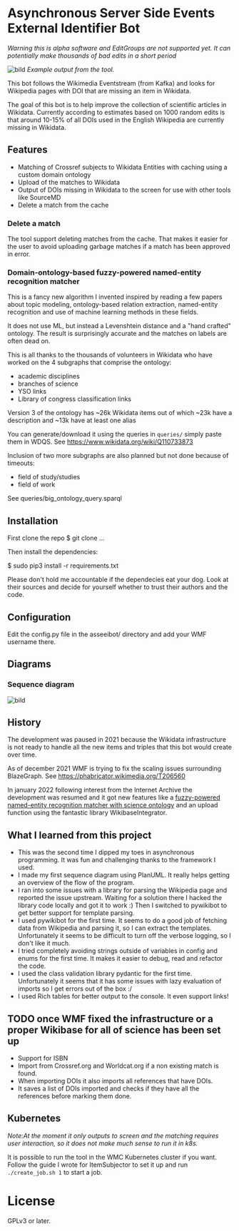# Asynchronous Server Side Events External Identifier Bot
*Warning this is alpha software and EditGroups are not supported yet. It can potentially make 
thousands of bad edits in a short period*

![bild](https://user-images.githubusercontent.com/68460690/151681324-040de41b-bdea-488b-8c5b-be509e1163b1.png)
*Example output from the tool.*

This bot follows the Wikimedia Eventstream (from Kafka) and looks for Wikipedia pages with
DOI that are missing an item in Wikidata.

The goal of this bot is to help improve the collection of scientific articles in
Wikidata. Currently according to estimates based on 1000 random edits is that around 
10-15% of all DOIs used in the English Wikipedia are currently missing in Wikidata. 

## Features
* Matching of Crossref subjects to Wikidata Entities with caching using a custom domain ontology
* Upload of the matches to Wikidata
* Output of DOIs missing in Wikidata to the screen for use with other tools like SourceMD
* Delete a match from the cache

### Delete a match
The tool support deleting matches from the cache. That makes it easier for 
the user to avoid uploading garbage matches 
if a match has been approved in error.

### Domain-ontology-based fuzzy-powered named-entity recognition matcher
This is a fancy new algorithm I invented inspired by reading a few papers 
about topic modeling, ontology-based relation extraction, named-entity recognition
and use of machine learning methods in these fields.

It does not use ML, but instead a Levenshtein distance and a "hand crafted" ontology. 
The result is surprisingly accurate and the matches on labels are often dead on.

This is all thanks to the thousands of volunteers in Wikidata who have worked on the 
4 subgraphs that comprise the ontology:
* academic disciplines
* branches of science
* YSO links
* Library of congress classification links

Version 3 of the ontology has ~26k Wikidata items out of which ~23k
have a description and ~13k have at least one alias

You can generate/download it using the queries in `queries/` simply paste them in WDQS.
See https://www.wikidata.org/wiki/Q110733873

Inclusion of two more subgraphs are also planned but not done because of timeouts:
* field of study/studies
* field of work

See queries/big_ontology_query.sparql

## Installation
First clone the repo
 $ git clone ...

Then install the dependencies:

 $ sudo pip3 install -r requirements.txt

Please don't hold me accountable if the dependecies eat your dog. Look at their
sources and decide for yourself whether to trust their authors and the code.

## Configuration
Edit the config.py file in the asseeibot/ directory and add your WMF username there.

## Diagrams
### Sequence diagram
![bild](https://user-images.githubusercontent.com/68460690/152224991-b84b268a-ff60-4ea6-99a0-897c8c7f699d.png)


## History
The development was paused in 2021 because the Wikidata infrastructure is not 
ready to handle all the new items and triples that this bot would create over time.

As of december 2021 WMF is trying to fix the scaling issues surrounding BlazeGraph. 
See https://phabricator.wikimedia.org/T206560

In january 2022 following interest from the Internet Archive the development was 
resumed and it got new features like a 
[fuzzy-powered named-entity recognition matcher with science ontology](https://www.wikidata.org/wiki/Q110733873) 
and an upload function using the fantastic library WikibaseIntegrator.

## What I learned from this project
* This was the second time I dipped my toes in asynchronous programming. 
  It was fun and challenging thanks to the framework I used. 
* I made my first sequence diagram using PlanUML. It really helps getting an overview of the flow of the program.
* I ran into some issues with a library for parsing the Wikipedia page and reported the issue upstream. 
  Waiting for a solution there I hacked the library code locally and got it to work :)
  Then I switched to pywikibot to get better support for template parsing.
* I used pywikibot for the first time. It seems to do a good job of fetching data 
  from Wikipedia and parsing it, so I can extract the templates.
  Unfortunately it seems to be difficult to turn off the verbose logging, so I don't like it much.
* I tried completely avoiding strings outside of variables in config and enums for the first time. 
  It makes it easier to debug, read and refactor the code.
* I used the class validation library pydantic for the first time. Unfortunately it seems that it has some issues with lazy evaluation of imports so I get errors out of the box :/ 
* I used Rich tables for better output to the console. It even support links!

## TODO once WMF fixed the infrastructure or a proper Wikibase for all of science has been set up
* Support for ISBN
* Import from Crossref.org and Worldcat.org if a non existing match is found.
* When importing DOIs it also imports all references that have DOIs.
* It saves a list of DOIs imported and checks if they have all the references
before marking them done.

## Kubernetes
*Note:At the moment it only outputs to screen and the matching requires user interaction, 
so it does not make much sense to run it in k8s.*

It is possible to run the tool in the WMC Kubernetes cluster if you want. 
Follow the guide I wrote for ItemSubjector to set it up and run `./create_job.sh 1` 
to start a job.

# License
GPLv3 or later.
